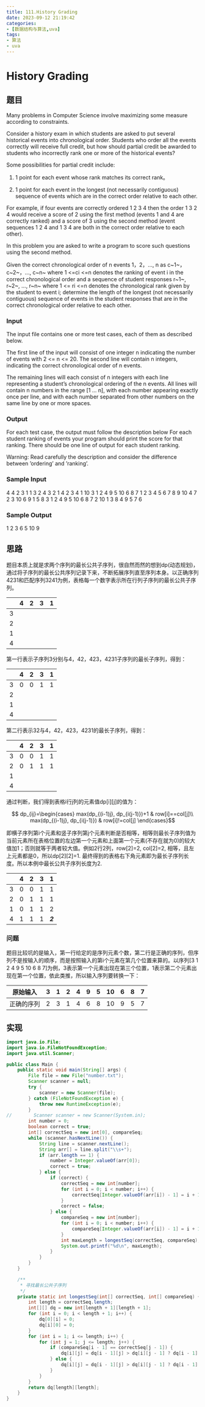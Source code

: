 ```yaml
---
title: 111.History Grading
date: 2023-09-12 21:19:42
categories:
- [数据结构与算法,uva]
tags:
- 算法
- uva
---
```


# History Grading

## 题目

Many problems in Computer Science involve maximizing some measure according to constraints.

Consider a history exam in which students are asked to put several historical events into chronological order. Students who order all the events correctly will receive full credit, but how should partial credit be awarded to students who incorrectly rank one or more of the historical events?

Some possibilities for partial credit include:

  1. 1 point for each event whose rank matches its correct rank。

  2. 1 point for each event in the longest (not necessarily contiguous) sequence of events which are in the correct order relative to each other.

For example, if four events are correctly ordered 1 2 3 4 then the order 1 3 2 4 would receive a score of 2 using the first method (events 1 and 4 are correctly ranked) and a score of 3 using the second method (event sequences 1 2 4 and 1 3 4 are both in the correct order relative to each other).

In this problem you are asked to write a program to score such questions using the second method.

Given the correct chronological order of n events 1，2，..., n as c~1~，c~2~，..., c~n~ where 1 <=ci <=n denotes the ranking of event i in the correct chronological order and a sequence of student responses r~1~, r~2~, ..., r~n~ where 1 <= ri <=n denotes the chronological rank given by the student to event i; determine the length
of the longest (not necessarily contiguous) sequence of events in the student responses that are in the correct chronological order relative to each other.

### Input

The input file contains one or more test cases, each of them as described below.

The first line of the input will consist of one integer n indicating the number of events with 2 <= n <= 20. The second line will contain n integers, indicating the correct chronological order of n events.

The remaining lines will each consist of n integers with each line representing a student’s chronological ordering of the n events. All lines will contain n numbers in the range [1 ... n], with each number appearing exactly once per line, and with each number separated from other numbers on the same line by one or more spaces.

### Output

For each test case, the output must follow the description below
For each student ranking of events your program should print the score for that ranking. There should be one line of output for each student ranking.

Warning: Read carefully the description and consider the difference between ’ordering’ and ’ranking’.

### Sample Input

4
4 2 3 1
1 3 2 4
3 2 1 4
2 3 4 1
10
3 1 2 4 9 5 10 6 8 7
1 2 3 4 5 6 7 8 9 10
4 7 2 3 10 6 9 1 5 8
3 1 2 4 9 5 10 6 8 7
2 10 1 3 8 4 9 5 7 6

### Sample Output

1
2
3
6
5
10
9

## 思路

题目本质上就是求两个序列的最长公共子序列，很自然而然的想到dp(动态规划)，通过将子序列的最长公共序列记录下来，不断拓展序列直至序列本身。以正确序列4231和匹配序列3241为例，表格每一个数字表示所在行列子序列的最长公共子序列。

|   | 4 | 2 | 3 | 1 |
|:-:|:-:|:-:|:-:|:-:|
| 3 |   |   |   |   |
| 2 |   |   |   |   |
| 1 |   |   |   |   |
| 4 |   |   |   |   |

第一行表示子序列3分别与4，42，423，4231子序列的最长子序列，得到：

|   | 4 | 2 | 3 | 1 |
|:-:|:-:|:-:|:-:|:-:|
| 3 | 0 | 0 | 1 | 1 |
| 2 |   |   |   |   |
| 1 |   |   |   |   |
| 4 |   |   |   |   |

第二行表示32与4，42，423，4231的最长子序列，得到：

|   | 4 | 2 | 3 | 1 |
|:-:|:-:|:-:|:-:|:-:|
| 3 | 0 | 0 | 1 | 1 |
| 2 | 0 | 1 | 1 | 1 |
| 1 |   |   |   |   |
| 4 |   |   |   |   |

通过判断，我们得到表格i行j列的元素值dp\[i][j]的值为：

$$ dp_{ij}=\begin{cases}
max(dp_{(i-1)j}, dp_{i(j-1)})+1 & row[i]==col[j]\\
max(dp_{(i-1)j}, dp_{i(j-1)}) & row[i]!=col[j]
\end{cases}$$

即横子序列第i个元素和竖子序列第j个元素判断是否相等，相等则最长子序列值为当前元素所在表格位置的左边第一个元素和上面第一个元素(不存在就为0)的较大值加1；否则就等于两者较大值。例如2行2列，row[2]=2, col[2]=2, 相等，且左上元素都是0，所以dp\[2][2]=1. 最终得到的表格右下角元素即为最长子序列长度。所以本例中最长公共子序列长度为2.

|   | 4 | 2 | 3 |    1    |
|:-:|:-:|:-:|:-:|:-------:|
| 3 | 0 | 0 | 1 |    1    |
| 2 | 0 | 1 | 1 |    1    |
| 1 | 0 | 1 | 1 |    2    |
| 4 | 1 | 1 | 1 | **_2_** |

### 问题

题目比较坑的是输入，第一行给定的是序列元素个数，第二行是正确的序列，但序列不是按输入的顺序，而是按照输入的第i个元素在第几个位置来算的。以序列[3 1 2 4 9 5 10 6 8 7]为例，3表示第一个元素出现在第三个位置，1表示第二个元素出现在第一个位置，依此类推，所以输入序列要转换一下：

| 原始输入 | 3 | 1 | 2 | 4 | 9 | 5 | 10 | 6 | 8 | 7 |
|---|---|---|---|---|---|---|----|---|---|---|
| 正确的序列 | 2 | 3 | 1 | 4 | 6 | 8 | 10 | 9 | 5 | 7 |

## 实现

```JAVA
import java.io.File;
import java.io.FileNotFoundException;
import java.util.Scanner;

public class Main {
    public static void main(String[] args) {
        File file = new File("number.txt");
        Scanner scanner = null;
        try {
            scanner = new Scanner(file);
        } catch (FileNotFoundException e) {
            throw new RuntimeException(e);
        }
//        Scanner scanner = new Scanner(System.in);
        int number = 0;
        boolean correct = true;
        int[] correctSeq = new int[0], compareSeq;
        while (scanner.hasNextLine()) {
            String line = scanner.nextLine();
            String arr[] = line.split("\\s+");
            if (arr.length == 1) {
                number = Integer.valueOf(arr[0]);
                correct = true;
            } else {
                if (correct) {
                    correctSeq = new int[number];
                    for (int i = 0; i < number; i++) {
                        correctSeq[Integer.valueOf(arr[i]) - 1] = i + 1;
                    }
                    correct = false;
                } else {
                    compareSeq = new int[number];
                    for (int i = 0; i < number; i++) {
                        compareSeq[Integer.valueOf(arr[i]) - 1] = i + 1;
                    }
                    int maxLength = longestSeq(correctSeq, compareSeq);
                    System.out.printf("%d\n", maxLength);
                }
            }
        }
    }

    /**
     * 寻找最长公共子序列
     */
    private static int longestSeq(int[] correctSeq, int[] compareSeq) {
        int length = correctSeq.length;
        int[][] dq = new int[length + 1][length + 1];
        for (int i = 0; i < length + 1; i++) {
            dq[0][i] = 0;
            dq[i][0] = 0;
        }
        for (int i = 1; i <= length; i++) {
            for (int j = 1; j <= length; j++) {
                if (compareSeq[i - 1] == correctSeq[j - 1]) {
                    dq[i][j] = dq[i - 1][j] > dq[i][j - 1] ? dq[i - 1][j] + 1 : dq[i][j - 1] + 1;
                } else {
                    dq[i][j] = dq[i - 1][j] > dq[i][j - 1] ? dq[i - 1][j] : dq[i][j - 1];
                }
            }
        }
        return dq[length][length];
    }
}
```
